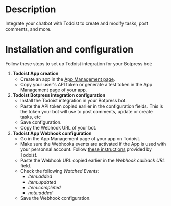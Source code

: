 # Description
Integrate your chatbot with Todoist to create and modify tasks, post comments, and more.

# Installation and configuration

Follow these steps to set up Todoist integration for your Botpress bot:

1. **Todoist App creation**
    - Create an app in the [App Management page](https://developer.todoist.com/appconsole.html).
    - Copy your user's API token or generate a test token in the App Management page of your app.
2. **Todoist Botpress integration configuration**
    - Install the Todoist integration in your Botpress bot.
    - Paste the API token copied earlier in the configuration fields. This is the token your bot will use to post comments, update or create tasks, etc
    - Save configuration.
    - Copy the Webhook URL of your bot.
3. **Todoist App Webhook configuration**
    - Go in the App Management page of your app on Todoist.
    - Make sure the Webhooks events are activated if the App is used with your personnal account. Follow [these instructions](https://developer.todoist.com/sync/v9/#webhooks) provided by Todoist.
    - Paste the Webhook URL copied earlier in the *Webhook callback URL* field.
    - Check the following *Watched Events*:
        - *item:added*
        - *item:updated*
        - *item:completed*
        - *note:added*
    - Save the Webhook configuration.
